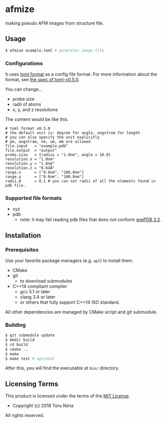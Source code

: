 afmize
====

making pseudo AFM images from structure file.

## Usage

```sh
$ afmize example.toml # generates image file
```

### Configurations

It uses [toml format](https://github.com/toml-lang/toml) as a config file format.
For more information about the format, see [the spec of toml-v0.5.0](https://github.com/toml-lang/toml/blob/master/versions/en/toml-v0.5.0.md).

You can change...
- probe size
- radii of atoms
- x, y, and z resolutions

The content would be like this.

```
# toml format v0.5.0
# the default unit is: degree for angle, angstrom for length
# you can also specify the unit explicitly
# pm, angstrom, nm, um, mm are allowed
file.input   = "example.pdb"
file.output  = "output"
probe.size   = {radius = "1.0nm", angle = 10.0}
resolution.x = "1.0nm"
resolution.y = "1.0nm"
resolution.z = "0.64Å"
range.x      = ["0.0nm", "100.0nm"]
range.y      = ["0.0nm", "100.0nm"]
radii.H      = 0.1 # you can set radii of all the elements found in pdb file.
```

### Supported file formats

- xyz
- pdb
  - note: it may fail reading pdb files that does not conform [wwPDB 3.3](http://www.wwpdb.org/documentation/file-format-content/format33/sect9.html#ATOM).

## Installation

### Prerequisites

Use your favorite package managers (e.g. `apt`) to install them.

- CMake
- git
  - to download submodules
- C++14 compliant compiler
  - gcc 5.1 or later
  - clang 3.4 or later
  - or others that fully support C++14 ISO standard.

All other dependencies are managed by CMake script and git submodule.

### Building

```sh
$ git submodule update
$ mkdir build
$ cd build
$ cmake ..
$ make
$ make test # optional
```

After this, you will find the executable at `bin/` directory.

## Licensing Terms

This product is licensed under the terms of the [MIT License](LICENSE).

- Copyright (c) 2018 Toru Niina

All rights reserved.
